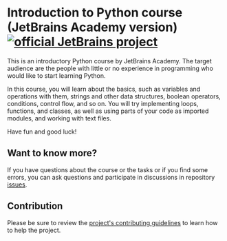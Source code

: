 # Introduction to Python course  (JetBrains Academy version) [![official JetBrains project](http://jb.gg/badges/official.svg)](https://confluence.jetbrains.com/display/ALL/JetBrains+on+GitHub)
<p>This is an introductory Python course by JetBrains Academy.
  The target audience are the people with little or no experience in programming who
  would like to start learning Python.</p>

  <p>In this course, you will learn about the basics, such as variables and operations
  with them, strings and other data structures, boolean operators, conditions, control
  flow, and so on. You will try implementing loops, functions, and classes, as well as
  using parts of your code as imported modules, and working with text files.</p>

  <p>Have fun and good luck!</p>

## Want to know more?
If you have questions about the course or the tasks or if you find some errors,
you can ask questions and participate in discussions in repository [issues](https://github.com/jetbrains-academy/introduction_to_python/issues).

## Contribution
Please be sure to review the [project's contributing guidelines](./contributing.md) to learn how to help the project.
